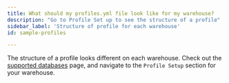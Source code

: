 ```yaml
---
title: What should my profiles.yml file look like for my warehouse?
description: "Go to Profile Set up to see the structure of a profile"
sidebar_label: 'Structure of profile for each warehouse'
id: sample-profiles

---
```


The structure of a profile looks different on each warehouse. Check out the [supported databases](available-adapters) page, and navigate to the `Profile Setup` section for your warehouse.
